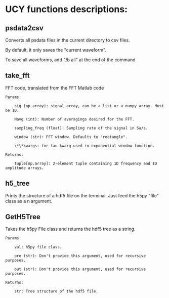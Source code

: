 # UCY functions descriptions:

## psdata2csv
Converts all psdata files in the current directory to csv files.

By default, it only saves the "current waveform".

To save all waveforms, add "/b all" at the end of the command


## take_fft
FFT code, translated from the FFT Matlab code

	Params:
 
		sig (np.array): signal array, can be a list or a numpy array. Must be 1D.
  
		Navg (int): Number of averagings desired for the FFT.
  
		sampling_freq (float): Sampling rate of the signal in Sa/s.
  
		window (str): FFT window. Defaults to "rectangle".
  
		\*\*kwargs: for tau kwarg used in exponential window function.
  
	Returns:
 
		tuple[np.array]: 2-element tuple containing 1D frequency and 1D amplitude arrays.

## h5_tree
Prints the structure of a hdf5 file on the terminal. Just feed the h5py "file" class as a n argument.

## GetH5Tree
Takes the h5py File class and returns the hdf5 tree as a string.

	Params:
 
		val: h5py file class.
  
		pre (str): Don't provide this argument, used for recursive purposes.
  
		out (str): Don't provide this argument, used for recursive purposes.
  
	Returns:
 
		str: Tree structure of the hdf5 file.
